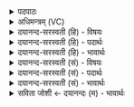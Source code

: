 <details><summary>पदपाठः</summary>

बट्। म॒हान्। अ॒सि॒। सू॒र्य्य। बट्। आ॒दि॒त्य॒। म॒हान्। अ॒सि॒। म॒हः। ते। स॒तः। म॒हि॒मा। प॒न॒स्य॒ते॒। अ॒द्धा। दे॒व॒। म॒हान्। अ॒सि॒। ३९।
</details>

<details><summary>अधिमन्त्रम् (VC)</summary>

- विश्वेदेवा देवताः
- जमदग्निर्ऋषिः
- विराड्बृहती
- मध्यमः
</details>

<details><summary>दयानन्द-सरस्वती (हि) - विषयः</summary>

फिर उसी विषय को अगले मन्त्र में कहा है ॥
</details>

<details><summary>दयानन्द-सरस्वती (हि) - पदार्थः</summary>

पदार्थान्वयभाषाः -  हे (सूर्य) चराचर के अन्तर्यामिन् ईश्वर ! जिस कारण आप (बट्) सत्य (महान्) महत्त्वादि गुणयुक्त (असि) हैं। हे (आदित्य) अविनाशीस्वरूप ! जिससे आप (बट्) अनन्त ज्ञानवान् (महान्) बड़े (असि) हो (सतः) सत्यस्वरूप (महः) महान् (ते) आपका (महिमा) महत्त्व (पनस्यते) लोगों से स्तुति किया जाता। हे (देव) दिव्य गुणकर्मस्वभावयुक्त ईश्वर ! जिससे आप (श्रद्धा) प्रसिद्ध (महान्) महान् (असि) हैं, इसलिये हमको उपासना करने के योग्य हैं ॥३९ ॥
</details>

<details><summary>दयानन्द-सरस्वती (हि) - भावार्थः</summary>

भावार्थभाषाः -  हे मनुष्यो ! जिस ईश्वर के महिमा को पृथिवी, सूर्यादि पदार्थ जानते हैं, जो सबसे बड़ा है, उसको छोड़ के किसी अन्य की उपासना नहीं करनी चाहिये ॥३९ ॥
</details>

<details><summary>दयानन्द-सरस्वती (सं) - विषयः</summary>

पुनस्तमेव विषयमाह ॥
</details>

<details><summary>दयानन्द-सरस्वती (सं) - पदार्थः</summary>

पदार्थान्वयभाषाः -  हे सूर्य्य ! बण्महानसि, हे आदित्य ! यतस्त्वं बण्महानसि सतो महस्ते महिमा पनस्यते। हे देव ! यतस्त्वमद्धा महानसि, तस्मादस्माभिरुपास्योऽसि ॥३९ ॥
</details>

<details><summary>दयानन्द-सरस्वती (सं) - भावार्थः</summary>

भावार्थभाषाः -  हे मनुष्याः ! यस्येश्वरस्य महिमानं पृथिवीसूर्यादिपदार्था ज्ञापयन्ति, यः सर्वेभ्यो महानस्ति तं विहाय कस्याप्यन्यस्योपासना नैव कार्य्या ॥३९ ॥
</details>

<details><summary>सविता जोशी ← दयानन्दः (म) - भावार्थः</summary>

भावार्थभाषाः -  हे माणसांनो ! पृथ्वी, सूर्य इत्यादी पदार्थांवरून ज्या ईश्वराची महिमा कळून येते व जो सर्वांत महान आहे त्याला सोडून इतर कोणाची उपासना करू नये.
</details>